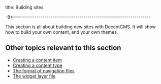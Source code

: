 title: Building sites

-8<------------------------------------------------------------------

This section is all about building new sites with DecentCMS.
It will show how to build your own content, and your own themes.

Other topics relevant to this section
-------------------------------------

* [Creating a content item](/docs/decent-core-content/creating-a-content-item)
* [Creating a content type](/docs/decent-core-content/creating-a-content-type)
* [The format of navigation files](/docs/decent-core-navigation/navigation-file)
* [The widget layer file](/docs/decent-core-widgets/layer-file)
